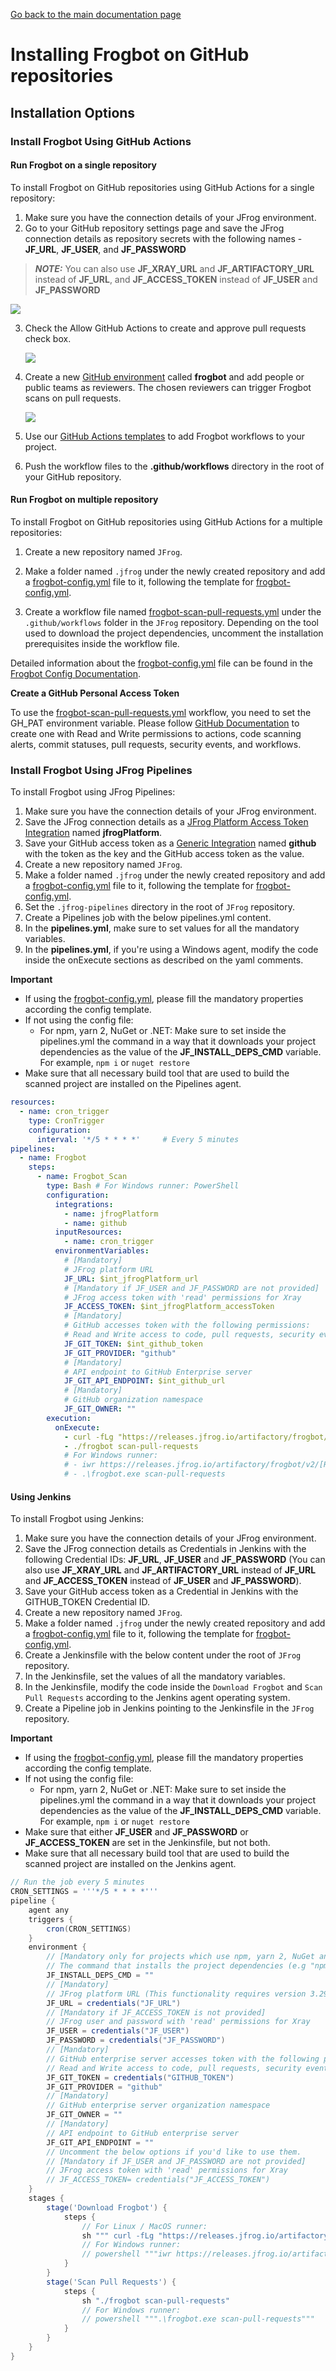 [Go back to the main documentation page](../README.md)

# Installing Frogbot on GitHub repositories

## Installation Options

### Install Frogbot Using GitHub Actions

#### Run Frogbot on a single repository

To install Frogbot on GitHub repositories using GitHub Actions for a single repository:

1. Make sure you have the connection details of your JFrog environment.
2. Go to your GitHub repository settings page and save the JFrog connection details as repository secrets with the
   following names - **JF_URL**, **JF_USER**, and **JF_PASSWORD**

> **_NOTE:_** You can also use **JF_XRAY_URL** and **JF_ARTIFACTORY_URL** instead of **JF_URL**, and **JF_ACCESS_TOKEN**
> instead of **JF_USER** and **JF_PASSWORD**

![](../images/github-repository-secrets.png)

3. Check the Allow GitHub Actions to create and approve pull requests check box.

   ![](../images/github-pr-permissions.png)

4. Create a
   new [GitHub environment](https://docs.github.com/en/actions/deployment/targeting-different-environments/using-environments-for-deployment#creating-an-environment)
   called **frogbot** and add people or public teams as reviewers. The chosen reviewers can trigger Frogbot scans on
   pull requests.

   ![](../images/github-environment.png)

5. Use our [GitHub Actions templates](templates/github-actions/README.md#frogbot-gitHub-actions-templates) to add
   Frogbot workflows to your project.
6. Push the workflow files to the **.github/workflows** directory in the root of your GitHub repository.

#### Run Frogbot on multiple repository

To install Frogbot on GitHub repositories using GitHub Actions for a multiple repositories:

1. Create a new repository named `JFrog`.

2. Make a folder named `.jfrog` under the newly created repository and add a [frogbot-config.yml](templates/.jfrog/frogbot-config.yml) file to it, following the template for [frogbot-config.yml](templates/.jfrog/frogbot-config.yml).

3. Create a workflow file named [frogbot-scan-pull-requests.yml](templates/github-actions/scan-pull-requests/frogbot-scan-pull-requests.yml)
   under the `.github/workflows` folder in the `JFrog`
   repository. Depending on the tool used to download the project dependencies, uncomment the installation prerequisites inside the workflow file.

Detailed information about the [frogbot-config.yml](templates/.jfrog/frogbot-config.yml) file can be found in the [Frogbot Config Documentation](frogbot-config.md).

****Create a GitHub Personal Access Token****

To use the [frogbot-scan-pull-requests.yml](templates/github-actions/scan-pull-requests/frogbot-scan-pull-requests.yml) workflow, you need to set the GH_PAT environment variable. Please follow [GitHub Documentation](https://docs.github.com/en/authentication/keeping-your-account-and-data-secure/creating-a-personal-access-token)
to create one with Read and Write permissions to actions, code scanning alerts, commit statuses, pull requests, security events, and workflows.

### Install Frogbot Using JFrog Pipelines

To install Frogbot using JFrog Pipelines:

1. Make sure you have the connection details of your JFrog environment.
2. Save the JFrog connection details as
   a [JFrog Platform Access Token Integration](https://www.jfrog.com/confluence/display/JFROG/JFrog+Platform+Access+Token+Integration)
   named **jfrogPlatform**.
3. Save your GitHub access token as
   a [Generic Integration](https://www.jfrog.com/confluence/display/JFROG/Generic+Integration) named **github** with the
   token as the key and the GitHub access token as the value.
4. Create a new repository named `JFrog`.
5. Make a folder named `.jfrog` under the newly created repository and add
   a [frogbot-config.yml](templates/.jfrog/frogbot-config.yml) file to it, following the
   template for [frogbot-config.yml](templates/.jfrog/frogbot-config.yml).
6. Set the `.jfrog-pipelines` directory in the root of `JFrog` repository.
7. Create a Pipelines job with the below pipelines.yml content.
8. In the **pipelines.yml**, make sure to set values for all the mandatory variables.
9. In the **pipelines.yml**, if you're using a Windows agent, modify the code inside the onExecute sections as described
   on the yaml comments.

**Important**

- If using the [frogbot-config.yml](templates/.jfrog/frogbot-config.yml), please fill the mandatory properties according the config template.
- If not using the config file:
    - For npm, yarn 2, NuGet or .NET: Make sure to set inside the pipelines.yml the command in a way that it downloads your project dependencies as the value of the **JF_INSTALL_DEPS_CMD** variable. For example, `npm i`
      or `nuget restore`
- Make sure that all necessary build tool that are used to build the scanned project are installed on the Pipelines agent.

```yml
resources:
  - name: cron_trigger
    type: CronTrigger
    configuration:
      interval: '*/5 * * * *'     # Every 5 minutes
pipelines:
  - name: Frogbot
    steps:
      - name: Frogbot_Scan
        type: Bash # For Windows runner: PowerShell
        configuration:
          integrations:
            - name: jfrogPlatform
            - name: github
          inputResources:
            - name: cron_trigger
          environmentVariables:
            # [Mandatory]
            # JFrog platform URL
            JF_URL: $int_jfrogPlatform_url
            # [Mandatory if JF_USER and JF_PASSWORD are not provided]
            # JFrog access token with 'read' permissions for Xray
            JF_ACCESS_TOKEN: $int_jfrogPlatform_accessToken
            # [Mandatory]
            # GitHub accesses token with the following permissions:
            # Read and Write access to code, pull requests, security events, and workflows
            JF_GIT_TOKEN: $int_github_token
            JF_GIT_PROVIDER: "github"
            # [Mandatory]
            # API endpoint to GitHub Enterprise server
            JF_GIT_API_ENDPOINT: $int_github_url
            # [Mandatory]
            # GitHub organization namespace
            JF_GIT_OWNER: ""
        execution:
          onExecute:
            - curl -fLg "https://releases.jfrog.io/artifactory/frogbot/v2/[RELEASE]/getFrogbot.sh" | sh
            - ./frogbot scan-pull-requests
            # For Windows runner:
            # - iwr https://releases.jfrog.io/artifactory/frogbot/v2/[RELEASE]/frogbot-windows-amd64/frogbot.exe -OutFile .\frogbot.exe
            # - .\frogbot.exe scan-pull-requests
```

#### Using Jenkins

To install Frogbot using Jenkins:

1. Make sure you have the connection details of your JFrog environment.
2. Save the JFrog connection details as Credentials in Jenkins with the following Credential IDs: **JF_URL**,
   **JF_USER** and **JF_PASSWORD** (You can also use **JF_XRAY_URL** and **JF_ARTIFACTORY_URL** instead of **JF_URL**
   and **JF_ACCESS_TOKEN** instead of **JF_USER** and **JF_PASSWORD**).
3. Save your GitHub access token as a Credential in Jenkins with the GITHUB_TOKEN Credential ID.
4. Create a new repository named `JFrog`.
5. Make a folder named `.jfrog` under the newly created repository and add
   a [frogbot-config.yml](templates/.jfrog/frogbot-config.yml) file to it, following the
   template for [frogbot-config.yml](templates/.jfrog/frogbot-config.yml).
6. Create a Jenkinsfile with the below content under the root of `JFrog` repository.
7. In the Jenkinsfile, set the values of all the mandatory variables.
8. In the Jenkinsfile, modify the code inside the `Download Frogbot` and `Scan Pull Requests` according to the Jenkins
   agent operating system.
9. Create a Pipeline job in Jenkins pointing to the Jenkinsfile in the `JFrog` repository.

**Important**

- If using the [frogbot-config.yml](templates/.jfrog/frogbot-config.yml), please fill the mandatory properties according the config template.
- If not using the config file:
    - For npm, yarn 2, NuGet or .NET: Make sure to set inside the pipelines.yml the command in a way that it downloads your project dependencies as the value of the **JF_INSTALL_DEPS_CMD** variable. For example, `npm i`
      or `nuget restore`
- Make sure that either **JF_USER** and **JF_PASSWORD** or **JF_ACCESS_TOKEN** are set in the Jenkinsfile, but not both.
- Make sure that all necessary build tool that are used to build the scanned project are installed on the Jenkins agent.

```groovy
// Run the job every 5 minutes 
CRON_SETTINGS = '''*/5 * * * *'''
pipeline {
    agent any
    triggers {
        cron(CRON_SETTINGS)
    }
    environment {
        // [Mandatory only for projects which use npm, yarn 2, NuGet and .NET to download their dependencies]
        // The command that installs the project dependencies (e.g "npm i", "nuget restore" or "dotnet restore")
        JF_INSTALL_DEPS_CMD = ""
        // [Mandatory]
        // JFrog platform URL (This functionality requires version 3.29.0 or above of Xray)
        JF_URL = credentials("JF_URL")
        // [Mandatory if JF_ACCESS_TOKEN is not provided]
        // JFrog user and password with 'read' permissions for Xray
        JF_USER = credentials("JF_USER")
        JF_PASSWORD = credentials("JF_PASSWORD")
        // [Mandatory]
        // GitHub enterprise server accesses token with the following permissions:
        // Read and Write access to code, pull requests, security events, and workflows
        JF_GIT_TOKEN = credentials("GITHUB_TOKEN")
        JF_GIT_PROVIDER = "github"
        // [Mandatory]
        // GitHub enterprise server organization namespace
        JF_GIT_OWNER = ""
        // [Mandatory]
        // API endpoint to GitHub enterprise server
        JF_GIT_API_ENDPOINT = ""
        // Uncomment the below options if you'd like to use them.
        // [Mandatory if JF_USER and JF_PASSWORD are not provided]
        // JFrog access token with 'read' permissions for Xray
        // JF_ACCESS_TOKEN= credentials("JF_ACCESS_TOKEN")
    }
    stages {
        stage('Download Frogbot') {
            steps {
                // For Linux / MacOS runner:
                sh """ curl -fLg "https://releases.jfrog.io/artifactory/frogbot/v2/[RELEASE]/getFrogbot.sh" | sh"""
                // For Windows runner:
                // powershell """iwr https://releases.jfrog.io/artifactory/frogbot/v2/[RELEASE]/frogbot-windows-amd64/frogbot.exe -OutFile .\frogbot.exe"""
            }
        }
        stage('Scan Pull Requests') {
            steps {
                sh "./frogbot scan-pull-requests"
                // For Windows runner:
                // powershell """.\frogbot.exe scan-pull-requests"""
            }
        }
    }
}
```